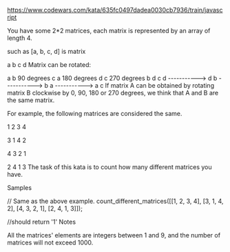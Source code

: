 https://www.codewars.com/kata/635fc0497dadea0030cb7936/train/javascript

You have some 2*2 matrices, each matrix is represented by an array of length 4.

such as [a, b, c, d] is matrix

a b
c d
Matrix can be rotated:

a b   90 degrees  c a  180 degrees  d c  270 degrees  b d
c d  -----------> d b  -----------> b a  -----------> a c
If matrix A can be obtained by rotating matrix B clockwise by 0, 90, 180 or 270 degrees, we think that A and B are the same matrix.

For example, the following matrices are considered the same.

1 2
3 4

3 1
4 2

4 3
2 1

2 4
1 3
The task of this kata is to count how many different matrices you have.

Samples

// Same as the above example.
count_different_matrices([[1, 2, 3, 4],
                          [3, 1, 4, 2],
                          [4, 3, 2, 1],
                          [2, 4, 1, 3]]);

//should return '1'
Notes

All the matrices' elements are integers between 1 and 9, and the number of matrices will not exceed 1000.
